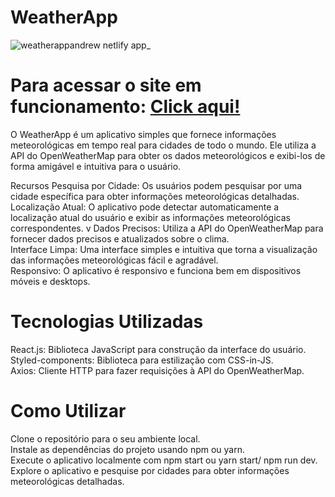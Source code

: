 # WeatherApp

![weatherappandrew netlify app_](https://github.com/andrewhenrique2/WeatherApp/assets/103382295/ed9f4cd1-6852-4811-97c9-2017220e98da)


# Para acessar o site em funcionamento: [Click aqui!](https://weatherappandrew.netlify.app)



O WeatherApp é um aplicativo simples que fornece informações meteorológicas em tempo real para cidades de todo o mundo. Ele utiliza a API do OpenWeatherMap para obter os dados meteorológicos e exibi-los de forma amigável e intuitiva para o usuário.

Recursos
Pesquisa por Cidade: Os usuários podem pesquisar por uma cidade específica para obter informações meteorológicas detalhadas.
<br>
Localização Atual: O aplicativo pode detectar automaticamente a localização atual do usuário e exibir as informações meteorológicas correspondentes.
v
Dados Precisos: Utiliza a API do OpenWeatherMap para fornecer dados precisos e atualizados sobre o clima.
<br>
Interface Limpa: Uma interface simples e intuitiva que torna a visualização das informações meteorológicas fácil e agradável.
<br>
Responsivo: O aplicativo é responsivo e funciona bem em dispositivos móveis e desktops.
<br>
# Tecnologias Utilizadas
React.js: Biblioteca JavaScript para construção da interface do usuário. 
<br>
Styled-components: Biblioteca para estilização com CSS-in-JS.
<br>
Axios: Cliente HTTP para fazer requisições à API do OpenWeatherMap.
<br>
# Como Utilizar
Clone o repositório para o seu ambiente local.
<br>
Instale as dependências do projeto usando npm ou yarn.
<br>
Execute o aplicativo localmente com npm start ou yarn start/ npm run dev.
<br>
Explore o aplicativo e pesquise por cidades para obter informações meteorológicas detalhadas.
